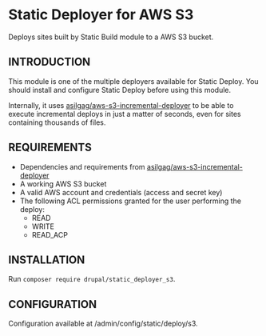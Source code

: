 # Static Deployer for AWS S3

Deploys sites built by Static Build module to a AWS S3 bucket.

## INTRODUCTION

This module is one of the multiple deployers available for Static Deploy.
You should install and configure Static Deploy before using this module.

Internally, it uses [asilgag/aws-s3-incremental-deployer](https://packagist.org/packages/asilgag/aws-s3-incremental-deployer)
to be able to execute incremental deploys in just a matter of seconds, even
for sites containing thousands of files.

## REQUIREMENTS

- Dependencies and requirements from
  [asilgag/aws-s3-incremental-deployer](https://packagist.org/packages/asilgag/aws-s3-incremental-deployer)
- A working AWS S3 bucket
- A valid AWS account and credentials (access and secret key)
- The following ACL permissions granted for the user performing the deploy:
  - READ
  - WRITE
  - READ_ACP

## INSTALLATION

Run `composer require drupal/static_deployer_s3`.

## CONFIGURATION

Configuration available at /admin/config/static/deploy/s3.
